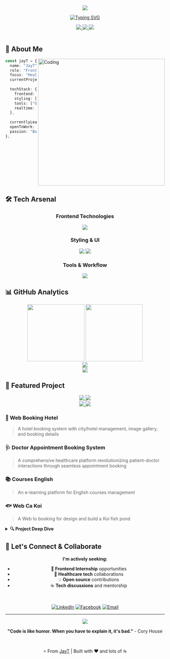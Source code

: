 <div align="center">
  <img src="https://capsule-render.vercel.app/api?type=waving&color=0:667eea,100:764ba2&height=200&section=header&text=Hi%20👋%20I'm%20JayT&fontSize=60&fontColor=fff&animation=fadeIn&fontAlignY=38&desc=Frontend%20Intern%20%7C%20Healthcare%20Web%20Apps%20Enthusiast&descAlignY=51&descAlign=62"/>
</div>

<div align="center">
  
  [![Typing SVG](https://readme-typing-svg.herokuapp.com?font=Fira+Code&weight=500&size=24&pause=1000&color=667EEA&center=true&vCenter=true&width=600&lines=Frontend+Developer+%F0%9F%9A%80;Healthcare+Tech+Enthusiast+%F0%9F%A9%BA;React+%26+Next.js+Specialist+%E2%9A%A1;Always+Learning+New+Technologies+%F0%9F%93%9A)](https://git.io/typing-svg)
  
</div>

<div align="center">
  <a href="https://www.linkedin.com/in/thịnh-đức-43b203371" target="_blank">
    <img src="https://img.shields.io/badge/LinkedIn-0A66C2?style=for-the-badge&logo=linkedin&logoColor=white&labelColor=0A66C2" />
  </a>
  <a href="https://www.facebook.com/cdt2004" target="_blank">
    <img src="https://img.shields.io/badge/Facebook-1877F2?style=for-the-badge&logo=facebook&logoColor=white&labelColor=1877F2" />
  </a>
  <img src="https://komarev.com/ghpvc/?username=JayT02z&style=for-the-badge&color=667eea" />
</div>

<br>

## 🚀 About Me

<img align="right" alt="Coding" width="400" src="https://cdn.dribbble.com/users/1162077/screenshots/3848914/programmer.gif">

```typescript
const jayT = {
  name: "JayT",
  role: "Frontend Intern",
  focus: "Healthcare Web Applications",
  currentProject: "Doctor Appointment Booking System",
  
  techStack: {
    frontend: ["React", "Next.js", "TypeScript"],
    styling: ["TailwindCSS", "Shadcn UI"],
    tools: ["Git", "GitHub", "REST APIs"],
    realtime: ["WebSocket", "STOMP"]
  },
  
  currentlyLearning: ["Advanced React Patterns", "Performance Optimization"],
  openToWork: true,
  passion: "Building intuitive healthcare solutions 🩺"
};
```

<br clear="right"/>

## 🛠️ Tech Arsenal

<div align="center">

### Frontend Technologies
<p>
  <img src="https://skillicons.dev/icons?i=react,nextjs,typescript,javascript,html,css" />
</p>

### Styling & UI
<p>
  <img src="https://skillicons.dev/icons?i=tailwind,sass,figma" />
  <img src="https://img.shields.io/badge/Shadcn%20UI-000000?style=for-the-badge&logo=shadcnui&logoColor=white" />
</p>

### Tools & Workflow
<p>
  <img src="https://skillicons.dev/icons?i=git,github,vscode,npm,yarn" />
</p>

</div>

## 📊 GitHub Analytics

<div align="center">
  <img height="180em" src="https://github-readme-stats.vercel.app/api?username=JayT02z&show_icons=true&theme=tokyonight&include_all_commits=true&count_private=true&hide_border=true&bg_color=0d1117&title_color=667eea&icon_color=667eea&text_color=c9d1d9"/>
  <img height="180em" src="https://github-readme-stats.vercel.app/api/top-langs/?username=JayT02z&layout=compact&langs_count=8&theme=tokyonight&hide_border=true&bg_color=0d1117&title_color=667eea&text_color=c9d1d9"/>
</div>

<div align="center">
  <img src="https://github-readme-streak-stats.herokuapp.com/?user=JayT02z&theme=tokyonight&hide_border=true&background=0d1117&stroke=667eea&ring=667eea&fire=667eea&currStreakLabel=667eea" />
</div>

<div align="center">
  <img src="https://github-readme-activity-graph.vercel.app/graph?username=JayT02z&theme=tokyo-night&hide_border=true&bg_color=0d1117&color=667eea&line=667eea&point=c9d1d9" />
</div>

## 🎯 Featured Project

<div align="center">
  <a href="https://github.com/Kinn-max/web-booking-hotel">
    <img src="https://github-readme-stats.vercel.app/api/pin/?username=Kinn-max&repo=web-booking-hotel&theme=tokyonight&hide_border=true&bg_color=0d1117&title_color=667eea&icon_color=667eea&text_color=c9d1d9" />
  </a>
  <a href="https://github.com/JayT02z/Doctor-Appointment-Booking-System">
    <img src="https://github-readme-stats.vercel.app/api/pin/?username=JayT02z&repo=Doctor-Appointment-Booking-System&theme=tokyonight&hide_border=true&bg_color=0d1117&title_color=667eea&icon_color=667eea&text_color=c9d1d9" />
  </a>
</div>

<div align="center">
  <a href="https://github.com/JayT02z/WebCaKoi">
    <img src="https://github-readme-stats.vercel.app/api/pin/?username=JayT02z&repo=WebCaKoi&theme=tokyonight&hide_border=true&bg_color=0d1117&title_color=667eea&icon_color=667eea&text_color=c9d1d9" />
  </a>
  <a href="https://github.com/Newbie1402/CoursesEnglish">
    <img src="https://github-readme-stats.vercel.app/api/pin/?username=Newbie1402&repo=CoursesEnglish&theme=tokyonight&hide_border=true&bg_color=0d1117&title_color=667eea&icon_color=667eea&text_color=c9d1d9" />
  </a>
</div>

### 🏨 Web Booking Hotel
> A hotel booking system with city/hotel management, image gallery, and booking details

### 🩺 Doctor Appointment Booking System
> A comprehensive healthcare platform revolutionizing patient-doctor interactions through seamless appointment booking

### 📚 Courses English
> An e-learning platform for English courses management
>
### 🐟 Web Ca Koi
> A Web to booking for design and build a Koi fish pond

<details>
<summary><b>🔍 Project Deep Dive</b></summary>

**🎨 Frontend Architecture:**
- **React** ecosystem with modern hooks and context
- **TailwindCSS** for responsive, mobile-first design
- **Shadcn UI** components for consistent UX
- **Real-time messaging** via STOMP WebSocket

**🚀 Key Features:**
- 📅 Intuitive appointment scheduling system
- 💬 Real-time patient-doctor communication
- 📱 Fully responsive across all devices
- 🔒 Secure user authentication
- 📊 Interactive dashboard analytics

**🎯 My Contributions:**
- Frontend architecture design and implementation
- UX/UI optimization for healthcare workflows
- WebSocket integration for real-time features
- Cross-browser compatibility and performance tuning

</details>

## 🤝 Let's Connect & Collaborate

<div align="center">
  
  **I'm actively seeking:**
  - 🚀 **Frontend Internship** opportunities
  - 🏥 **Healthcare tech** collaborations  
  - 💡 **Open source** contributions
  - ☕ **Tech discussions** and mentorship

  <br>
  
  [![LinkedIn](https://img.shields.io/badge/💼_LinkedIn-Connect-0A66C2?style=for-the-badge&logo=linkedin&logoColor=white)](https://www.linkedin.com/in/thịnh-đức-43b203371)
  [![Facebook](https://img.shields.io/badge/📱_Facebook-Follow-1877F2?style=for-the-badge&logo=facebook&logoColor=white)](https://www.facebook.com/cdt2004)
  [![Email](https://img.shields.io/badge/📧_Email-Contact-EA4335?style=for-the-badge&logo=gmail&logoColor=white)](mailto:chauthinh204@gmail.com)

</div>

---

<div align="center">
  <img src="https://capsule-render.vercel.app/api?type=waving&color=0:667eea,100:764ba2&height=120&section=footer&animation=fadeIn"/>
  
  **"Code is like humor. When you have to explain it, it's bad."** - Cory House
  
  <br>
  
  ⭐️ From [JayT](https://github.com/JayT02z) | Built with ❤️ and lots of ☕
</div>
